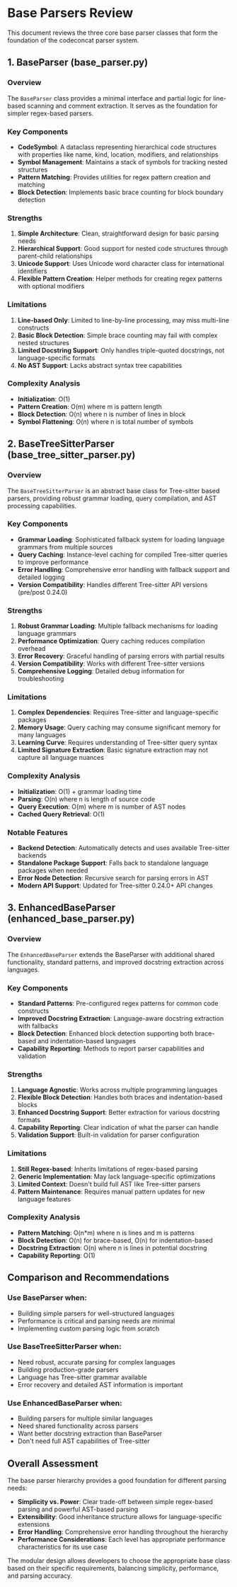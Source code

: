 # Base Parsers Review

This document reviews the three core base parser classes that form the foundation of the codeconcat parser system.

## 1. BaseParser (base_parser.py)

### Overview
The `BaseParser` class provides a minimal interface and partial logic for line-based scanning and comment extraction. It serves as the foundation for simpler regex-based parsers.

### Key Components
- **CodeSymbol**: A dataclass representing hierarchical code structures with properties like name, kind, location, modifiers, and relationships
- **Symbol Management**: Maintains a stack of symbols for tracking nested structures
- **Pattern Matching**: Provides utilities for regex pattern creation and matching
- **Block Detection**: Implements basic brace counting for block boundary detection

### Strengths
1. **Simple Architecture**: Clean, straightforward design for basic parsing needs
2. **Hierarchical Support**: Good support for nested code structures through parent-child relationships
3. **Unicode Support**: Uses Unicode word character class for international identifiers
4. **Flexible Pattern Creation**: Helper methods for creating regex patterns with optional modifiers

### Limitations
1. **Line-based Only**: Limited to line-by-line processing, may miss multi-line constructs
2. **Basic Block Detection**: Simple brace counting may fail with complex nested structures
3. **Limited Docstring Support**: Only handles triple-quoted docstrings, not language-specific formats
4. **No AST Support**: Lacks abstract syntax tree capabilities

### Complexity Analysis
- **Initialization**: O(1)
- **Pattern Creation**: O(m) where m is pattern length
- **Block Detection**: O(n) where n is number of lines in block
- **Symbol Flattening**: O(n) where n is total number of symbols

## 2. BaseTreeSitterParser (base_tree_sitter_parser.py)

### Overview
The `BaseTreeSitterParser` is an abstract base class for Tree-sitter based parsers, providing robust grammar loading, query compilation, and AST processing capabilities.

### Key Components
- **Grammar Loading**: Sophisticated fallback system for loading language grammars from multiple sources
- **Query Caching**: Instance-level caching for compiled Tree-sitter queries to improve performance
- **Error Handling**: Comprehensive error handling with fallback support and detailed logging
- **Version Compatibility**: Handles different Tree-sitter API versions (pre/post 0.24.0)

### Strengths
1. **Robust Grammar Loading**: Multiple fallback mechanisms for loading language grammars
2. **Performance Optimization**: Query caching reduces compilation overhead
3. **Error Recovery**: Graceful handling of parsing errors with partial results
4. **Version Compatibility**: Works with different Tree-sitter versions
5. **Comprehensive Logging**: Detailed debug information for troubleshooting

### Limitations
1. **Complex Dependencies**: Requires Tree-sitter and language-specific packages
2. **Memory Usage**: Query caching may consume significant memory for many languages
3. **Learning Curve**: Requires understanding of Tree-sitter query syntax
4. **Limited Signature Extraction**: Basic signature extraction may not capture all language nuances

### Complexity Analysis
- **Initialization**: O(1) + grammar loading time
- **Parsing**: O(n) where n is length of source code
- **Query Execution**: O(m) where m is number of AST nodes
- **Cached Query Retrieval**: O(1)

### Notable Features
- **Backend Detection**: Automatically detects and uses available Tree-sitter backends
- **Standalone Package Support**: Falls back to standalone language packages when needed
- **Error Node Detection**: Recursive search for parsing errors in AST
- **Modern API Support**: Updated for Tree-sitter 0.24.0+ API changes

## 3. EnhancedBaseParser (enhanced_base_parser.py)

### Overview
The `EnhancedBaseParser` extends the BaseParser with additional shared functionality, standard patterns, and improved docstring extraction across languages.

### Key Components
- **Standard Patterns**: Pre-configured regex patterns for common code constructs
- **Improved Docstring Extraction**: Language-aware docstring extraction with fallbacks
- **Block Detection**: Enhanced block detection supporting both brace-based and indentation-based languages
- **Capability Reporting**: Methods to report parser capabilities and validation

### Strengths
1. **Language Agnostic**: Works across multiple programming languages
2. **Flexible Block Detection**: Handles both braces and indentation-based blocks
3. **Enhanced Docstring Support**: Better extraction for various docstring formats
4. **Capability Reporting**: Clear indication of what the parser can handle
5. **Validation Support**: Built-in validation for parser configuration

### Limitations
1. **Still Regex-based**: Inherits limitations of regex-based parsing
2. **Generic Implementation**: May lack language-specific optimizations
3. **Limited Context**: Doesn't build full AST like Tree-sitter parsers
4. **Pattern Maintenance**: Requires manual pattern updates for new language features

### Complexity Analysis
- **Pattern Matching**: O(n*m) where n is lines and m is patterns
- **Block Detection**: O(n) for brace-based, O(n) for indentation-based
- **Docstring Extraction**: O(n) where n is lines in potential docstring
- **Capability Reporting**: O(1)

## Comparison and Recommendations

### Use BaseParser when:
- Building simple parsers for well-structured languages
- Performance is critical and parsing needs are minimal
- Implementing custom parsing logic from scratch

### Use BaseTreeSitterParser when:
- Need robust, accurate parsing for complex languages
- Building production-grade parsers
- Language has Tree-sitter grammar available
- Error recovery and detailed AST information is important

### Use EnhancedBaseParser when:
- Building parsers for multiple similar languages
- Need shared functionality across parsers
- Want better docstring extraction than BaseParser
- Don't need full AST capabilities of Tree-sitter

## Overall Assessment

The base parser hierarchy provides a good foundation for different parsing needs:
- **Simplicity vs. Power**: Clear trade-off between simple regex-based parsing and powerful AST-based parsing
- **Extensibility**: Good inheritance structure allows for language-specific extensions
- **Error Handling**: Comprehensive error handling throughout the hierarchy
- **Performance Considerations**: Each level has appropriate performance characteristics for its use case

The modular design allows developers to choose the appropriate base class based on their specific requirements, balancing simplicity, performance, and parsing accuracy.
